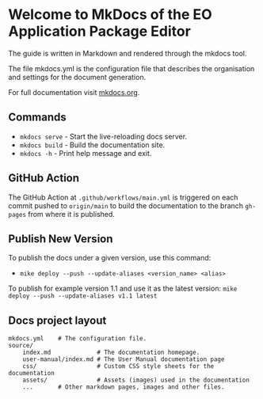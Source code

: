 # Welcome to MkDocs of the EO Application Package Editor
The guide is written in Markdown and rendered through the mkdocs tool.

The file mkdocs.yml is the configuration file that describes the organisation and settings for the document generation.

For full documentation visit [mkdocs.org](https://www.mkdocs.org).

## Commands

* `mkdocs serve` - Start the live-reloading docs server.
* `mkdocs build` - Build the documentation site.
* `mkdocs -h` - Print help message and exit.

## GitHub Action

The GitHub Action at `.github/workflows/main.yml` is triggered on each commit pushed to `origin/main` to build the documentation to the branch `gh-pages` from where it is published.

## Publish New Version

To publish the docs under a given version, use this command:
* `mike deploy --push --update-aliases <version_name> <alias>`

To publish for example version 1.1 and use it as the latest version: `mike deploy --push --update-aliases v1.1 latest`

## Docs project layout

    mkdocs.yml    # The configuration file.
    source/
        index.md             # The documentation homepage.
        user-manual/index.md # The User Manual documentation page
        css/                 # Custom CSS style sheets for the documentation
        assets/              # Assets (images) used in the documentation
        ...       # Other markdown pages, images and other files.
